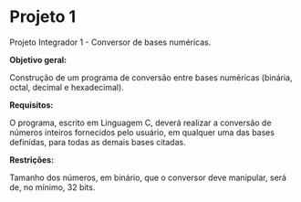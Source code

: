 <h1>Projeto 1</h1>

Projeto Integrador 1 - Conversor de bases numéricas.

<b>Objetivo geral:</b>

Construção de um programa de conversão entre bases numéricas (binária, octal, decimal e hexadecimal).

<b>Requisitos:</b>

O programa, escrito em Linguagem C, deverá realizar a conversão de números inteiros fornecidos pelo usuário, em qualquer uma das bases definidas, para todas as demais bases citadas.

<b>Restrições:</b>

Tamanho dos números, em binário, que o conversor deve manipular, será de, no mínimo, 32 bits.
